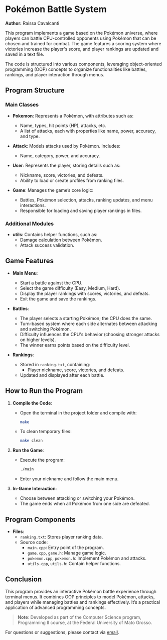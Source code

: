 # Pokémon Battle System

**Author:** Raissa Cavalcanti

This program implements a game based on the Pokémon universe, where players can battle CPU-controlled opponents using Pokémon that can be chosen and trained for combat. The game features a scoring system where victories increase the player's score, and player rankings are updated and saved in a text file.

The code is structured into various components, leveraging object-oriented programming (OOP) concepts to organize functionalities like battles, rankings, and player interaction through menus.

## Program Structure

### Main Classes

- **Pokemon**: Represents a Pokémon, with attributes such as:
  - Name, types, hit points (HP), attacks, etc.
  - A list of attacks, each with properties like name, power, accuracy, and type.

- **Attack**: Models attacks used by Pokémon. Includes:
  - Name, category, power, and accuracy.

- **User**: Represents the player, storing details such as:
  - Nickname, score, victories, and defeats.
  - Ability to load or create profiles from ranking files.

- **Game**: Manages the game’s core logic:
  - Battles, Pokémon selection, attacks, ranking updates, and menu interactions.
  - Responsible for loading and saving player rankings in files.

### Additional Modules

- **utils**: Contains helper functions, such as:
  - Damage calculation between Pokémon.
  - Attack success validation.

## Game Features

- **Main Menu**:
  - Start a battle against the CPU.
  - Select the game difficulty (Easy, Medium, Hard).
  - Display the player rankings with scores, victories, and defeats.
  - Exit the game and save the rankings.

- **Battles**:
  - The player selects a starting Pokémon; the CPU does the same.
  - Turn-based system where each side alternates between attacking and switching Pokémon.
  - Difficulty influences the CPU's behavior (choosing stronger attacks on higher levels).
  - The winner earns points based on the difficulty level.

- **Rankings**:
  - Stored in `ranking.txt`, containing:
    - Player nickname, score, victories, and defeats.
  - Updated and displayed after each battle.

## How to Run the Program

1. **Compile the Code**:
   - Open the terminal in the project folder and compile with:
     ```bash
     make
     ```
   - To clean temporary files:
     ```bash
     make clean
     ```

2. **Run the Game**:
   - Execute the program:
     ```bash
     ./main
     ```
   - Enter your nickname and follow the main menu.

3. **In-Game Interaction**:
   - Choose between attacking or switching your Pokémon.
   - The game ends when all Pokémon from one side are defeated.

## Program Components

- **Files**:
  - `ranking.txt`: Stores player ranking data.
  - Source code:
    - `main.cpp`: Entry point of the program.
    - `game.cpp`, `game.h`: Manage game logic.
    - `pokemon.cpp`, `pokemon.h`: Implement Pokémon and attacks.
    - `utils.cpp`, `utils.h`: Contain helper functions.

## Conclusion

This program provides an interactive Pokémon battle experience through terminal menus. It combines OOP principles to model Pokémon, attacks, and players while managing battles and rankings effectively. It’s a practical application of advanced programming concepts.

> **Note**: Developed as part of the Computer Science program, Programming II course, at the Federal University of Mato Grosso.

For questions or suggestions, please contact via [email](mailto:cavalcanti.c.raissa@gmail.com).
